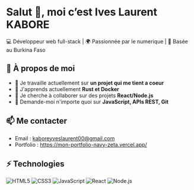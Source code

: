 # Salut 👋, moi c’est Ives Laurent KABORE

💻 Développeur web full-stack | 🌍 Passionnée par le numerique | 📍 Basée au Burkina Faso

## 🚀 À propos de moi

- 🔭 Je travaille actuellement sur **un projet qui me tient a coeur**
- 🌱 J'apprends actuellement **Rust et Docker**
- 👯 Je cherche à collaborer sur des projets **React/Node.js**
- 💬 Demande-moi n'importe quoi sur **JavaScript, APIs REST, Git**

## 📫 Me contacter

- Email : kaboreyveslaurent00@gmail.com
- Portfolio : https://mon-portfolio-navy-zeta.vercel.app/

## ⚡ Technologies

![HTML5](https://img.shields.io/badge/-HTML5-E34F26?style=flat&logo=html5&logoColor=white)
![CSS3](https://img.shields.io/badge/-CSS3-1572B6?style=flat&logo=css3)
![JavaScript](https://img.shields.io/badge/-JavaScript-F7DF1E?style=flat&logo=javascript&logoColor=black)
![React](https://img.shields.io/badge/-React-61DAFB?style=flat&logo=react)
![Node.js](https://img.shields.io/badge/-Node.js-339933?style=flat&logo=node.js)

